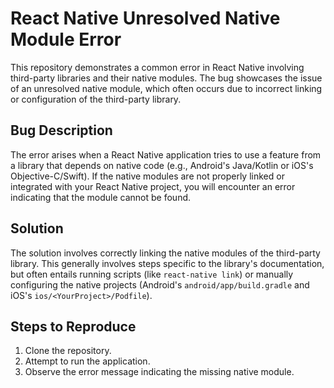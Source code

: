 # React Native Unresolved Native Module Error

This repository demonstrates a common error in React Native involving third-party libraries and their native modules.  The bug showcases the issue of an unresolved native module, which often occurs due to incorrect linking or configuration of the third-party library.

## Bug Description
The error arises when a React Native application tries to use a feature from a library that depends on native code (e.g., Android's Java/Kotlin or iOS's Objective-C/Swift).  If the native modules are not properly linked or integrated with your React Native project, you will encounter an error indicating that the module cannot be found.

## Solution
The solution involves correctly linking the native modules of the third-party library. This generally involves steps specific to the library's documentation, but often entails running scripts (like `react-native link`) or manually configuring the native projects (Android's `android/app/build.gradle` and iOS's `ios/<YourProject>/Podfile`).

## Steps to Reproduce
1. Clone the repository.
2. Attempt to run the application.
3. Observe the error message indicating the missing native module.